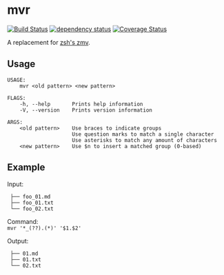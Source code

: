 # mvr
[![Build Status](https://travis-ci.org/jeremystucki/mvr.svg?branch=master)](https://travis-ci.org/jeremystucki/mvr)
[![dependency status](https://deps.rs/repo/github/jeremystucki/mvr/status.svg)](https://deps.rs/repo/github/jeremystucki/mvr)
[![Coverage Status](https://coveralls.io/repos/github/jeremystucki/mvr/badge.svg?branch=master)](https://coveralls.io/github/jeremystucki/mvr?branch=master)

A replacement for [zsh's zmv](http://zsh.sourceforge.net/Doc/Release/User-Contributions.html#index-zmv).

## Usage
```
USAGE:
    mvr <old pattern> <new pattern>

FLAGS:
    -h, --help       Prints help information
    -V, --version    Prints version information

ARGS:
    <old pattern>    Use braces to indicate groups
                     Use question marks to match a single character
                     Use asterisks to match any amount of characters
    <new pattern>    Use $n to insert a matched group (0-based)
```

## Example

Input:  
```
 ├── foo_01.md
 ├── foo_01.txt
 └── foo_02.txt
```

Command:  
`mvr '*_(??).(*)' '$1.$2'`

Output:  
```
 ├── 01.md
 ├── 01.txt
 └── 02.txt
```

